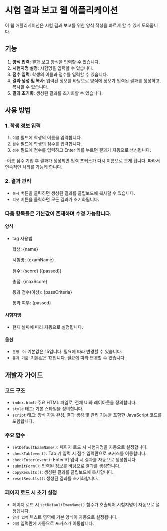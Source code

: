 # 시험 결과 보고 웹 애플리케이션

이 웹 애플리케이션은 시험 결과 보고를 위한 양식 작성을 빠르게 할 수 있게 도와줍니다.

## 기능
1. **양식 입력**: 결과 보고 양식을 입력할 수 있습니다.
2. **시험지명 설정**: 시험명을 입력할 수 있습니다. 
3. **점수 입력**: 학생의 이름과 점수를 입력할 수 있습니다.
4. **결과 생성 및 복사**: 입력된 정보를 바탕으로 양식에 정보가 입력된 결과를 생성하고, 복사할 수 있습니다.
5. **결과 초기화**: 생성된 결과를 초기화할 수 있습니다.

## 사용 방법

### 1. 학생 정보 입력
1. `이름` 필드에 학생의 이름을 입력합니다.
2. `점수` 필드에 학생의 점수를 입력합니다.
3. `점수` 필드에 점수를 입력하고 Enter 키를 누르면 결과가 자동으로 생성됩니다.

-이름 점수 기입 후 결과가 생성되면 입력 포커스가 다시 이름으로 오게 됩니다. 따라서 연속적인 처리를 가능케 합니다.
### 2. 결과 관리
- `복사` 버튼을 클릭하면 생성된 결과를 클립보드에 복사할 수 있습니다.
- `리셋` 버튼을 클릭하면 모든 결과가 초기화됩니다.

### 다음 항목들은 기본값이 존재하며 수정 가능합니다.

#### 양식
- tag 사용법
  
  학생: {name}
  
  시험명: {examName}
  
  점수: {score} ({passed})
  
  총점: {maxScore}
  
  통과 점수(이상): {passCriteria}
  
  통과 여부: {passed}
  
#### 시험지명
- 현재 날짜에 따라 자동으로 설정됩니다.

#### 옵션
- `문항 수`: 기본값은 15입니다. 필요에 따라 변경할 수 있습니다.
- `통과 기준`: 기본값은 12입니다. 필요에 따라 변경할 수 있습니다.

## 개발자 가이드

### 코드 구조

- `index.html`: 주요 HTML 파일로, 전체 UI와 레이아웃을 정의합니다.
- `style` 태그: 기본 스타일을 정의합니다.
- `script` 태그: 양식 자동 완성, 결과 생성 및 관리 기능을 포함한 JavaScript 코드를 포함합니다.

### 주요 함수

- `setDefaultExamName()`: 페이지 로드 시 시험지명을 자동으로 설정합니다.
- `checkTab(event)`: Tab 키 입력 시 점수 입력란으로 포커스를 이동합니다.
- `checkEnter(event)`: Enter 키 입력 시 결과를 자동으로 생성합니다.
- `submitForm()`: 입력된 정보를 바탕으로 결과를 생성합니다.
- `copyResults()`: 생성된 결과를 클립보드에 복사합니다.
- `resetResults()`: 생성된 결과를 초기화합니다.

### 페이지 로드 시 초기 설정

- 페이지 로드 시 `setDefaultExamName()` 함수가 호출되어 시험지명이 자동으로 설정됩니다.
- `양식 입력` 텍스트 영역에 기본 양식이 자동으로 설정됩니다.
- `이름` 입력란에 자동으로 포커스가 이동합니다.
